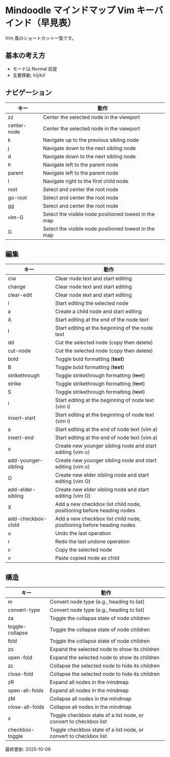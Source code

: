 # Mindoodle マインドマップ Vim キーバインド（早見表）

Vim 風のショートカット一覧です。

## 基本の考え方

- モードは Normal 前提
- 主要移動: h/j/k/l

## ナビゲーション

| キー | 動作 |
|---|---|
| zz | Center the selected node in the viewport |
| center-node | Center the selected node in the viewport |
| k | Navigate up to the previous sibling node |
| j | Navigate down to the next sibling node |
| d | Navigate down to the next sibling node |
| h | Navigate left to the parent node |
| parent | Navigate left to the parent node |
| l | Navigate right to the first child node |
| root | Select and center the root node |
| go-root | Select and center the root node |
| gg | Select and center the root node |
| vim-G | Select the visible node positioned lowest in the map |
| G | Select the visible node positioned lowest in the map |

## 編集

| キー | 動作 |
|---|---|
| ciw | Clear node text and start editing |
| change | Clear node text and start editing |
| clear-edit | Clear node text and start editing |
| i | Start editing the selected node |
| a | Create a child node and start editing |
| A | Start editing at the end of the node text |
| I | Start editing at the beginning of the node text |
| dd | Cut the selected node (copy then delete) |
| cut-node | Cut the selected node (copy then delete) |
| bold | Toggle bold formatting (**text**) |
| B | Toggle bold formatting (**text**) |
| strikethrough | Toggle strikethrough formatting (~~text~~) |
| strike | Toggle strikethrough formatting (~~text~~) |
| S | Toggle strikethrough formatting (~~text~~) |
| i | Start editing at the beginning of node text (vim i) |
| insert-start | Start editing at the beginning of node text (vim i) |
| a | Start editing at the end of node text (vim a) |
| insert-end | Start editing at the end of node text (vim a) |
| o | Create new younger sibling node and start editing (vim o) |
| add-younger-sibling | Create new younger sibling node and start editing (vim o) |
| O | Create new elder sibling node and start editing (vim O) |
| add-elder-sibling | Create new elder sibling node and start editing (vim O) |
| X | Add a new checkbox list child node, positioning before heading nodes |
| add-checkbox-child | Add a new checkbox list child node, positioning before heading nodes |
| u | Undo the last operation |
| r | Redo the last undone operation |
| c | Copy the selected node |
| v | Paste copied node as child |

## 構造

| キー | 動作 |
|---|---|
| m | Convert node type (e.g., heading to list) |
| convert-type | Convert node type (e.g., heading to list) |
| za | Toggle the collapse state of node children |
| toggle-collapse | Toggle the collapse state of node children |
| fold | Toggle the collapse state of node children |
| zo | Expand the selected node to show its children |
| open-fold | Expand the selected node to show its children |
| zc | Collapse the selected node to hide its children |
| close-fold | Collapse the selected node to hide its children |
| zR | Expand all nodes in the mindmap |
| open-all-folds | Expand all nodes in the mindmap |
| zM | Collapse all nodes in the mindmap |
| close-all-folds | Collapse all nodes in the mindmap |
| x | Toggle checkbox state of a list node, or convert to checkbox list |
| checkbox-toggle | Toggle checkbox state of a list node, or convert to checkbox list |



最終更新: 2025-10-06
